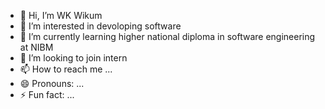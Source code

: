 - 👋 Hi, I’m WK Wikum
- 👀 I’m interested in devoloping software
- 🌱 I’m currently learning higher national diploma in software engineering at NIBM
- 💞️ I’m looking to join intern
- 📫 How to reach me ...
- 😄 Pronouns: ...
- ⚡ Fun fact: ...

<!---
wkvikum/wkvikum is a ✨ special ✨ repository because its `README.md` (this file) appears on your GitHub profile.
You can click the Preview link to take a look at your changes.
--->
